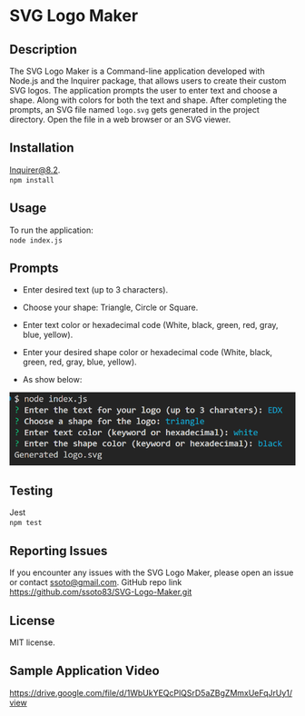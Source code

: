 # SVG Logo Maker

## Description

The SVG Logo Maker is a Command-line application developed with Node.js and the Inquirer package, that allows users to create their custom SVG logos. The application prompts the user to enter text and choose a shape. Along with colors for both the text and shape. After completing the prompts, an SVG file named `logo.svg` gets generated in the project directory. Open the file in a web browser or an SVG viewer.   

## Installation
Inquirer@8.2.  
`npm install`

## Usage
To run the application:  
`node index.js`

## Prompts
* Enter desired text (up to 3 characters). 

* Choose your shape: Triangle, Circle or Square.

* Enter text color or hexadecimal code (White, black, green, red, gray, blue, yellow).  

* Enter your desired shape color or hexadecimal code  (White, black, green, red, gray, blue, yellow).      

* As show below:


![Alt text](./assets/prompts-sample.png)

## Testing
Jest  
`npm test`

## Reporting Issues
If you encounter any issues with the SVG Logo Maker, please open an issue or contact ssoto@gmail.com. 
GitHub repo link https://github.com/ssoto83/SVG-Logo-Maker.git  

## License
MIT license.

## Sample Application Video
https://drive.google.com/file/d/1WbUkYEQcPlQSrD5aZBgZMmxUeFqJrUy1/view
